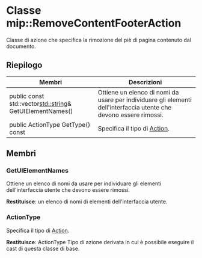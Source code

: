 # <a name="class-mipremovecontentfooteraction"></a>Classe mip::RemoveContentFooterAction 
Classe di azione che specifica la rimozione del piè di pagina contenuto dal documento.
  
## <a name="summary"></a>Riepilogo
 Membri                        | Descrizioni                                
--------------------------------|---------------------------------------------
public const std::vector<std::string>& GetUIElementNames()  |  Ottiene un elenco di nomi da usare per individuare gli elementi dell'interfaccia utente che devono essere rimossi.
 public ActionType GetType() const  |  Specifica il tipo di [Action](class_mip_action.md).
  
## <a name="members"></a>Membri
  
### <a name="getuielementnames"></a>GetUIElementNames
Ottiene un elenco di nomi da usare per individuare gli elementi dell'interfaccia utente che devono essere rimossi.

  
**Restituisce**: un elenco di nomi di elementi dell'interfaccia utente.
  
### <a name="actiontype"></a>ActionType
Specifica il tipo di [Action](class_mip_action.md).

  
**Restituisce**: ActionType Tipo di azione derivata in cui è possibile eseguire il cast di questa classe di base.